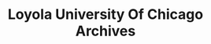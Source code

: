---
layout: repo
title: "Loyola University Of Chicago Archives"
id: 15375
permalink: repos/15375/
---